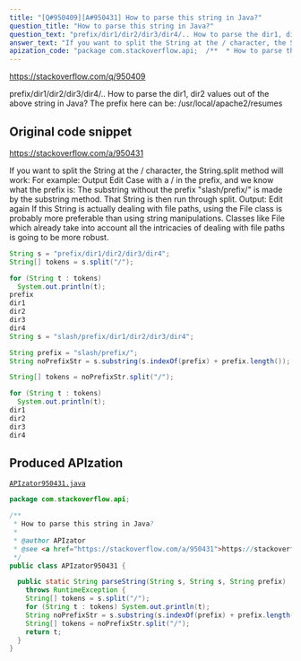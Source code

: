 ```yaml
---
title: "[Q#950409][A#950431] How to parse this string in Java?"
question_title: "How to parse this string in Java?"
question_text: "prefix/dir1/dir2/dir3/dir4/.. How to parse the dir1, dir2 values out of the above string in Java? The prefix here can be: /usr/local/apache2/resumes"
answer_text: "If you want to split the String at the / character, the String.split method will work: For example: Output Edit Case with a / in the prefix, and we know what the prefix is: The substring without the prefix \"slash/prefix/\" is made by the substring method. That String is then run through split. Output: Edit again If this String is actually dealing with file paths, using the File class is probably more preferable than using string manipulations. Classes like File which already take into account all the intricacies of dealing with file paths is going to be more robust."
apization_code: "package com.stackoverflow.api;  /**  * How to parse this string in Java?  *  * @author APIzator  * @see <a href=\"https://stackoverflow.com/a/950431\">https://stackoverflow.com/a/950431</a>  */ public class APIzator950431 {    public static String parseString(String s, String s, String prefix)     throws RuntimeException {     String[] tokens = s.split(\"/\");     for (String t : tokens) System.out.println(t);     String noPrefixStr = s.substring(s.indexOf(prefix) + prefix.length());     String[] tokens = noPrefixStr.split(\"/\");     return t;   } }"
---
```


https://stackoverflow.com/q/950409

prefix/dir1/dir2/dir3/dir4/..
How to parse the dir1, dir2 values out of the above string in Java?
The prefix here can be:
/usr/local/apache2/resumes



## Original code snippet

https://stackoverflow.com/a/950431

If you want to split the String at the / character, the String.split method will work:
For example:
Output
Edit
Case with a / in the prefix, and we know what the prefix is:
The substring without the prefix &quot;slash/prefix/&quot; is made by the substring method. That String is then run through split.
Output:
Edit again
If this String is actually dealing with file paths, using the File class is probably more preferable than using string manipulations. Classes like File which already take into account all the intricacies of dealing with file paths is going to be more robust.

```java
String s = "prefix/dir1/dir2/dir3/dir4";
String[] tokens = s.split("/");

for (String t : tokens)
  System.out.println(t);
prefix
dir1
dir2
dir3
dir4
String s = "slash/prefix/dir1/dir2/dir3/dir4";

String prefix = "slash/prefix/";
String noPrefixStr = s.substring(s.indexOf(prefix) + prefix.length());

String[] tokens = noPrefixStr.split("/");

for (String t : tokens)
  System.out.println(t);
dir1
dir2
dir3
dir4
```

## Produced APIzation

[`APIzator950431.java`](https://github.com/pasqualesalza/apization-temp-data/raw/master/apizations/java/APIzator950431.java)

```java
package com.stackoverflow.api;

/**
 * How to parse this string in Java?
 *
 * @author APIzator
 * @see <a href="https://stackoverflow.com/a/950431">https://stackoverflow.com/a/950431</a>
 */
public class APIzator950431 {

  public static String parseString(String s, String s, String prefix)
    throws RuntimeException {
    String[] tokens = s.split("/");
    for (String t : tokens) System.out.println(t);
    String noPrefixStr = s.substring(s.indexOf(prefix) + prefix.length());
    String[] tokens = noPrefixStr.split("/");
    return t;
  }
}

```